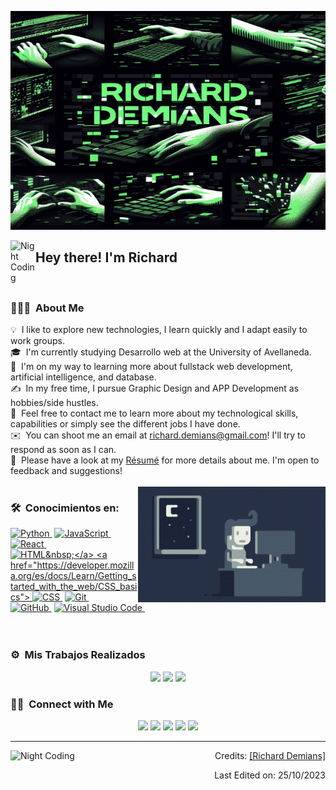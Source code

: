 <a href="https://github.com/Eva-U2"><img alt="Richard Demians" src="RICHARD-DEMIANS.jpg" height="350px" position="center" width='900' /></a>

<img alt="Night Coding" src="./assets/Hand%20Wave.gif" width='40' align="left"/><h2>Hey there! I'm Richard</h2>

<!-- ## 👋 &nbsp;Hey there! I'm Richard -->
<br>

### 👨🏻‍💻 &nbsp;About Me
💡 &nbsp;I like to explore new technologies, I learn quickly and I adapt easily to work groups.\
🎓 &nbsp;I'm currently studying Desarrollo web at the University of Avellaneda.\
🌱 &nbsp;I'm on my way to learning more about fullstack web development, artificial intelligence, and database.\
✍️ &nbsp;In my free time, I pursue Graphic Design and APP Development as hobbies/side hustles.\
💬 &nbsp;Feel free to contact me to learn more about my technological skills, capabilities or simply see the different jobs I have done.\
✉️ &nbsp;You can shoot me an email at richard.demians@gmail.com! I'll try to respond as soon as I can.\
📄 &nbsp;Please have a look at my [Résumé](https://github.com/Eva-U2) for more details about me. I'm open to feedback and suggestions!
<br>
<br>
<img alt="Night Coding" src="https://raw.githubusercontent.com/AVS1508/AVS1508/master/assets/Night-Coding.gif" align="right"/>
### 🛠 &nbsp;Conocimientos en:
<a href="https://www.python.org/">![Python](https://img.shields.io/badge/-Python-05122A?style=flat&logo=python)&nbsp;</a>
<a href="https://developer.mozilla.org/es/docs/Learn/JavaScript/First_steps/What_is_JavaScript">![JavaScript](https://img.shields.io/badge/-JavaScript-05122A?style=flat&logo=javascript)&nbsp;
<a href="https://react.dev/">![React](https://img.shields.io/badge/-React-05122A?style=flat&logo=react)&nbsp;
<br>
<a href="https://developer.mozilla.org/es/docs/Web/HTML">![HTML](https://img.shields.io/badge/-HTML-05122A?style=flat&logo=HTML5width="300px")&nbsp;</a>
<a href="https://developer.mozilla.org/es/docs/Learn/Getting_started_with_the_web/CSS_basics"> ![CSS](https://img.shields.io/badge/-CSS-05122A?style=flat&logo=CSS3&logoColor=1572B6)&nbsp;</a>
<a href="https://git-scm.com/">![Git](https://img.shields.io/badge/-Git-05122A?style=flat&logo=git)&nbsp;</a>
<br>
<a href="https://github.com/">![GitHub](https://img.shields.io/badge/-GitHub-05122A?style=flat&logo=github)&nbsp;</a>
<a href="https://code.visualstudio.com/"> ![Visual Studio Code](https://img.shields.io/badge/-Visual%20Studio%20Code-05122A?style=flat&logo=visual-studio-code&logoColor=007ACC)&nbsp;</a>
<br>
<br>
<br>

### ⚙️ &nbsp;Mis Trabajos Realizados
<p align="center">
  <a href="https://fgrefrigeracion.netlify.app/"><img height="133em" src="https://eva02.netlify.app/media/imgs/FG-REFRIGERACION.jpeg"/></a>
  <a href="https://fotones.netlify.app/"><img height="133em" src="https://eva02.netlify.app/media/imgs/FOTONES.jpeg"/></a>
  <a href="https://eva02.netlify.app/"><img height="133em" src="https://eva02.netlify.app/media/imgs/EVA-02.jpeg"/></a>
</p>

### 🤝🏻 &nbsp;Connect with Me

<p align="center">
<a href="https://github.com/Eva-U2"><img src="https://img.shields.io/badge/-Richard Demians-3423A6?style=flat&logo=Google-Chrome&logoColor=white"/></a>
<a href="https://github.com/Eva-U2"><img src="https://img.shields.io/badge/-Richard Demians-0077B5?style=flat&logo=Linkedin&logoColor=white"/></a>
<a href="mailto:richard.demians@gmail.com"><img src="https://img.shields.io/badge/-Richard Demians-D14836?style=flat&logo=Gmail&logoColor=white"/></a>
<a href="https://github.com/Eva-U2"><img src="https://img.shields.io/badge/-Richard Demians__-E4405F?style=flat&logo=Instagram&logoColor=white"/></a>
<a href="https://github.com/Eva-U2"><img src="https://img.shields.io/badge/-Richard Demians-1877F2?style=flat&logo=Facebook&logoColor=white"/></a>
</p>

-----
<img alt="Night Coding" src="https://i.pinimg.com/originals/13/b2/fb/13b2fb4d9866d4e1611edd6e667af31e.gif" align="left"/>
<div align="right">
 <p> Credits: <a href="https://github.com/Eva-U2">[Richard Demians]</a></p>
 <p> Last Edited on: 25/10/2023 </p>
</div>

